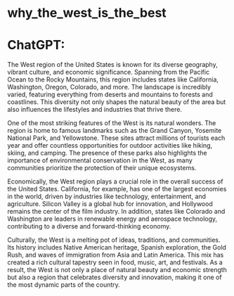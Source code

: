 # why_the_west_is_the_best
<h1>ChatGPT:</h1>
<p>The West region of the United States is known for its diverse geography, vibrant culture, and economic significance. Spanning from the Pacific Ocean to the Rocky Mountains, this region includes states like California, Washington, Oregon, Colorado, and more. The landscape is incredibly varied, featuring everything from deserts and mountains to forests and coastlines. This diversity not only shapes the natural beauty of the area but also influences the lifestyles and industries that thrive there.

One of the most striking features of the West is its natural wonders. The region is home to famous landmarks such as the Grand Canyon, Yosemite National Park, and Yellowstone. These sites attract millions of tourists each year and offer countless opportunities for outdoor activities like hiking, skiing, and camping. The presence of these parks also highlights the importance of environmental conservation in the West, as many communities prioritize the protection of their unique ecosystems.

Economically, the West region plays a crucial role in the overall success of the United States. California, for example, has one of the largest economies in the world, driven by industries like technology, entertainment, and agriculture. Silicon Valley is a global hub for innovation, and Hollywood remains the center of the film industry. In addition, states like Colorado and Washington are leaders in renewable energy and aerospace technology, contributing to a diverse and forward-thinking economy.

Culturally, the West is a melting pot of ideas, traditions, and communities. Its history includes Native American heritage, Spanish exploration, the Gold Rush, and waves of immigration from Asia and Latin America. This mix has created a rich cultural tapestry seen in food, music, art, and festivals. As a result, the West is not only a place of natural beauty and economic strength but also a region that celebrates diversity and innovation, making it one of the most dynamic parts of the country.</p>
